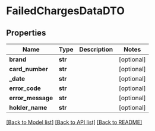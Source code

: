 # FailedChargesDataDTO

## Properties
Name | Type | Description | Notes
------------ | ------------- | ------------- | -------------
**brand** | **str** |  | [optional] 
**card_number** | **str** |  | [optional] 
**_date** | **str** |  | [optional] 
**error_code** | **str** |  | [optional] 
**error_message** | **str** |  | [optional] 
**holder_name** | **str** |  | [optional] 

[[Back to Model list]](../README.md#documentation-for-models) [[Back to API list]](../README.md#documentation-for-api-endpoints) [[Back to README]](../README.md)

